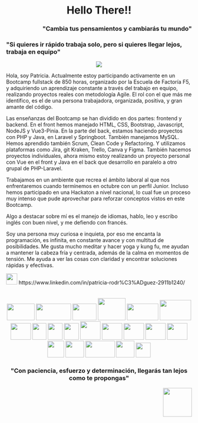<h1 align="center">Hello There!!</h1>

<!--
**prlongoria/prlongoria** is a ✨ _special_ ✨ repository because its `README.md` (this file) appears on your GitHub profile.

Here are some ideas to get you started:

- 🔭 I’m currently working on ...
- 🌱 I’m currently learning ...
- 👯 I’m looking to collaborate on ...
- 🤔 I’m looking for help with ...
- 💬 Ask me about ...
- 📫 How to reach me: ...
- 😄 Pronouns: ...
- ⚡ Fun fact: ...
-->


<div><h3 font-weight="bold" align="right">"Cambia tus pensamientos y cambiarás tu mundo"</h3></div>
<div align="left"><h3 font-weight="bold">"Si quieres ir rápido trabaja solo, pero si quieres llegar lejos, trabaja en equipo"</h3></div>
<div align="center"><img src="https://sdk.bitmoji.com/render/panel/3184fac1-45a0-4deb-ab70-35c81b789238-79aea040-bfc4-4fa8-9e93-1b8e146978a1-v1.png?transparent=1&palette=1"></div>

 Hola, soy Patricia. Actualmente estoy participando activamente en un Bootcamp fullstack de 850 horas, organizado por la Escuela de Factoría F5, y adquiriendo un aprendizaje constante a través del trabajo en equipo, realizando proyectos reales con metodología Agile. 
 El rol con el que más me identifico, es el de una persona trabajadora, organizada, positiva, y gran amante del código.
 
 Las enseñanzas del Bootcamp se han dividido en dos partes: frontend y backend. En el front hemos manejado HTML, CSS, Bootstrap, Javascript, NodeJS y Vue3-Pinia. En la parte del back, estamos haciendo proyectos con PHP y Java, en Laravel y Springboot. También manejamos MySQL. 
 Hemos aprendido también Scrum, Clean Code y Refactoring. Y utilizamos plataformas como Jira, git Kraken, Trello, Canva y Figma.
 También hacemos proyectos individuales, ahora mismo estoy realizando un proyecto personal con Vue en el front y Java en el back que desarrollo en paralelo a otro grupal de PHP-Laravel.
 
 Trabajamos en un ambiente que recrea el ámbito laboral al que nos enfrentaremos cuando terminemos en octubre con un perfil Junior. Incluso hemos participado en una Hackaton a nivel nacional, lo cual fue un proceso muy intenso que pude aprovechar para reforzar conceptos vistos en este Bootcamp.
 
 Algo a destacar sobre mí es el manejo de idiomas, hablo, leo y escribo inglés con buen nivel, y me defiendo con francés.
 
 Soy una persona muy curiosa e inquieta, por eso me encanta la programación, es infinita, en constante avance y con multitud de posibilidades.
 Me gusta mucho meditar y hacer yoga y kung fu, me ayudan a mantener la cabeza fría y centrada, además de la calma en momentos de tensión. Me ayuda a ver las cosas con claridad y encontrar soluciones rápidas y efectivas.
 
<div>
 <img src="https://img2.freepng.es/20180324/vhe/kisspng-linkedin-computer-icons-logo-social-networking-ser-facebook-5ab6ebfe5f5397.2333748215219374063905.jpg" height="30" width="30" >
 https://www.linkedin.com/in/patricia-rodr%C3%ADguez-2911b1240/ 
</div>
<br>
<br>
<div align="center">
<img src="https://1.bp.blogspot.com/-Bwk9Mf7uDlk/UVaRMKrHSZI/AAAAAAAACUk/EqNH5_Lmveo/s400/HTML5.jpg" height="45" width="75"> 
<img src="https://th.bing.com/th/id/OIP.wpwyCVtpdqa1cjoY0APj4wAAAA?pid=ImgDet&w=287&h=143&rs=1" height="45" width="95">
<img src="https://th.bing.com/th/id/R.90e035baa6ad7216b6accd29ba5268cf?rik=DrqHcZwHB22nmg&riu=http%3a%2f%2fasieratienza.com%2fimages%2fjs.png&ehk=pUJFbIrez8mBppA0B%2bJb%2fYuJafauFk9%2fWc%2b824tuVLA%3d&risl=&pid=ImgRaw&r=0" height="45" width="65">
<img src="https://25st4y48fagw1panvd24jq2y-wpengine.netdna-ssl.com/wp-content/uploads/2019/04/php-square.png" height="60" width="75">
<img src="https://th.bing.com/th/id/OIP.qL4S_en8qikR8OyWFqIvhAHaEh?pid=ImgDet&rs=1" height="45" width="85">
 <img src="https://cdn.vox-cdn.com/thumbor/_AobZZDt_RVStktVR7mUZpBkovc=/0x0:640x427/1200x800/filters:focal(0x0:640x427)/cdn.vox-cdn.com/assets/1087137/java_logo_640.jpg" height="55" width="85">
 <img src="https://atomrace.com/blog/wp-content/uploads/2018/05/spring-boot-logo-300x158.png"  height="45" width="55">
 <img src= "https://www.revomed.co.th/wp-content/uploads/2021/01/Figma-e1611285920705.jpg"  height="45" width="38">
 <img src= "https://th.bing.com/th/id/OIP._Dif-ZNG4qVv38iap-TPgwHaHa?pid=ImgDet&rs=1"  height="45" width="40">
 <img src= "https://allmatics.net/wp-content/uploads/2017/07/JavaScript-Department-1.jpg"  height="45" width="40">
 <img src= "https://th.bing.com/th/id/R.8fbea12aad8a04ff7e63e37b29c9cce8?rik=4WcDnNQ%2bp%2bTKfA&riu=http%3a%2f%2ftecadmin.net%2fwp-content%2fuploads%2f2014%2f12%2flaravel-logo.png&ehk=AfdM1ClvDRvcKxXu6cKGOj3JkxiSkT7j0q6swa185y0%3d&risl=&pid=ImgRaw&r=0&sres=1&sresct=1"  height="50" width="55">
 <img src="https://th.bing.com/th/id/R.2b3975f88966e9a6656b6161a8838856?rik=zJoEjAb2we9vbQ&pid=ImgRaw&r=0"  height="45" width="55">
 <img src="https://suavesol.net/wp-content/uploads/2019/11/ui-ux-dsign-1184x740.png"  height="45" width="55">
 <img src="https://www.clipartkey.com/mpngs/m/229-2294024_clip-art-blue-agile-icon.png"  height="45" width="55">
 <img src="https://th.bing.com/th/id/R.467c82e267a52d0698dc64a808d28e9c?rik=S0VNwAoZ0y95qA&pid=ImgRaw&r=0"  height="45" width="55">
 <img src="https://th.bing.com/th/id/OIP.HdIm8ibJatTKLj5ozFHlhgHaHa?pid=ImgDet&rs=1"  height="45" width="45">
 <img src="https://th.bing.com/th/id/OIP.R94MOI9qTg0gg52-2NLFMQHaGA?pid=ImgDet&rs=1"  height="45" width="50">
 <img src="https://www.sistemaimpulsa.com/blog/wp-content/uploads/2020/02/incrementar-tus-ingresos-con-Canva.png"  height="45" width="80">
 <img src="https://daffyta.github.io/assets/img/icono/git.png"  height="45" width="50">
 <img src="https://th.bing.com/th/id/OIP.4ew80M_QaQTO1CXhSGtBCAHaHa?pid=ImgDet&w=520&h=520&rs=1"  height="40" width="40">
 
</div>

<div align="right"><h3 align="center" font-weight="bold">"Con paciencia, esfuerzo y determinación, llegarás tan lejos como te propongas"</h3><img src="https://user-images.githubusercontent.com/104829537/181853185-32071a8e-8549-4316-bea7-1a0748cbe97b.png" height="78" width="78"></div>

 

